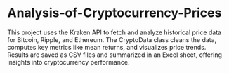 # Analysis-of-Cryptocurrency-Prices
This project uses the Kraken API to fetch and analyze historical price data for Bitcoin, Ripple, and Ethereum. The CryptoData class cleans the data, computes key metrics like mean returns, and visualizes price trends. Results are saved as CSV files and summarized in an Excel sheet, offering insights into cryptocurrency performance.
